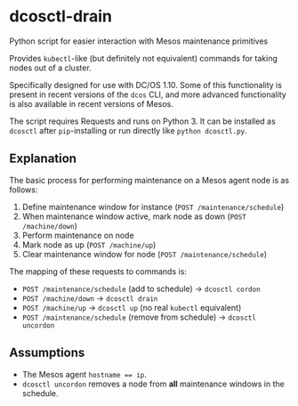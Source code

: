 # dcosctl-drain
Python script for easier interaction with Mesos maintenance primitives

Provides `kubectl`-like (but definitely not equivalent) commands for taking
nodes out of a cluster.

Specifically designed for use with DC/OS 1.10. Some of this functionality is
present in recent versions of the `dcos` CLI, and more advanced functionality is
also available in recent versions of Mesos.

The script requires Requests and runs on Python 3. It can be installed as
`dcosctl` after `pip`-installing or run directly like `python dcosctl.py`.

## Explanation
The basic process for performing maintenance on a Mesos agent node is as
follows:
1. Define maintenance window for instance (`POST /maintenance/schedule`)
2. When maintenance window active, mark node as down (`POST /machine/down`)
3. Perform maintenance on node
4. Mark node as up (`POST /machine/up`)
5. Clear maintenance window for node (`POST /maintenance/schedule`)

The mapping of these requests to commands is:
* `POST /maintenance/schedule` (add to schedule) -> `dcosctl cordon`
* `POST /machine/down` -> `dcosctl drain`
* `POST /machine/up` -> `dcosctl up` (no real `kubectl` equivalent)
* `POST /maintenance/schedule` (remove from schedule) -> `dcosctl uncordon`

## Assumptions
* The Mesos agent `hostname == ip`.
* `dcosctl uncordon` removes a node from **all** maintenance windows in the
  schedule.
